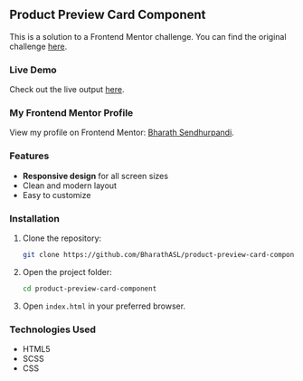 ## Product Preview Card Component

This is a solution to a Frontend Mentor challenge. You can find the original challenge [here](https://www.frontendmentor.io/challenges/product-preview-card-component-GO7UmttRfa).

### Live Demo

Check out the live output [here](https://product-preview-card-component-bharathasl.vercel.app/).

### My Frontend Mentor Profile

View my profile on Frontend Mentor: [Bharath Sendhurpandi](https://www.frontendmentor.io/profile/BharathASL).

### Features

- **Responsive design** for all screen sizes
- Clean and modern layout
- Easy to customize

### Installation

1. Clone the repository:
   ```bash
   git clone https://github.com/BharathASL/product-preview-card-component.git
   ```
2. Open the project folder:
   ```bash
   cd product-preview-card-component
   ```
3. Open `index.html` in your preferred browser.

### Technologies Used

- HTML5
- SCSS
- CSS
